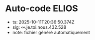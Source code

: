 # Auto-code ELIOS
- ts: 2025-10-11T20:36:50.374Z
- sig: ∞.je.toi.nous.432.528
- note: fichier généré automatiquement